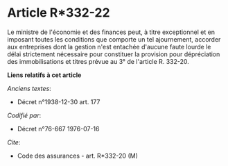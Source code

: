 # Article R*332-22

Le ministre de l'économie et des finances peut, à titre exceptionnel et en imposant toutes les conditions que comporte un tel
ajournement, accorder aux entreprises dont la gestion n'est entachée d'aucune faute lourde le délai strictement nécessaire
pour constituer la provision pour dépréciation des immobilisations et titres prévue au 3° de l'article R. 332-20.

**Liens relatifs à cet article**

_Anciens textes_:

  - Décret n°1938-12-30 art. 177

_Codifié par_:

  - Décret n°76-667 1976-07-16

_Cite_:

  - Code des assurances - art. R*332-20 (M)

